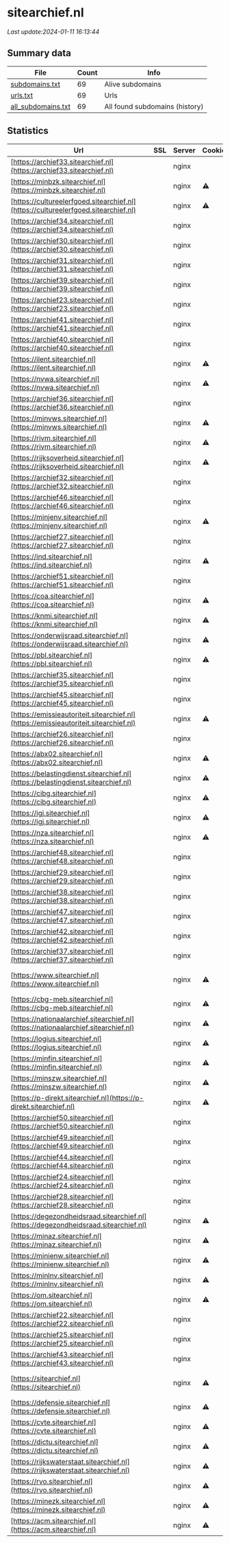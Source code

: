 # sitearchief.nl
*Last update:2024-01-11 16:13:44*
## Summary data
| File       | Count | Info |
|------------|-------|------|
|[subdomains.txt](/data/sitearchief/subdomains.txt)|69|Alive subdomains|
|[urls.txt](/data/sitearchief/urls.txt)|69|Urls|
|[all_subdomains.txt](/data/sitearchief/all_subdomains.txt)|69|All found subdomains (history)|
## Statistics
| Url | SSL | Server | Cookie | HSTS | CSP | XFO | XXP | RP | Tech |
|------------|-------|------|------|------|------|------|------|------|------|
|[https://archief33.sitearchief.nl](https://archief33.sitearchief.nl)| |nginx| |:white_check_mark: | | |:white_check_mark: |:white_check_mark: |HSTS Nginx|
|[https://minbzk.sitearchief.nl](https://minbzk.sitearchief.nl)| |nginx|:warning: |:white_check_mark: |:warning: |:white_check_mark: |:white_check_mark: |:white_check_mark: |HSTS Nginx|
|[https://cultureelerfgoed.sitearchief.nl](https://cultureelerfgoed.sitearchief.nl)| |nginx|:warning: |:white_check_mark: |:warning: |:white_check_mark: |:white_check_mark: |:white_check_mark: |HSTS Nginx|
|[https://archief34.sitearchief.nl](https://archief34.sitearchief.nl)| |nginx| |:white_check_mark: | | |:white_check_mark: |:white_check_mark: |HSTS Nginx|
|[https://archief30.sitearchief.nl](https://archief30.sitearchief.nl)| |nginx| |:white_check_mark: | | |:white_check_mark: |:white_check_mark: |HSTS Nginx|
|[https://archief31.sitearchief.nl](https://archief31.sitearchief.nl)| |nginx| |:white_check_mark: | | |:white_check_mark: |:white_check_mark: |HSTS Nginx|
|[https://archief39.sitearchief.nl](https://archief39.sitearchief.nl)| |nginx| |:white_check_mark: | | |:white_check_mark: |:white_check_mark: |HSTS Nginx|
|[https://archief23.sitearchief.nl](https://archief23.sitearchief.nl)| |nginx| |:white_check_mark: | | |:white_check_mark: |:white_check_mark: |HSTS Nginx|
|[https://archief41.sitearchief.nl](https://archief41.sitearchief.nl)| |nginx| |:white_check_mark: | | |:white_check_mark: |:white_check_mark: |HSTS Nginx|
|[https://archief40.sitearchief.nl](https://archief40.sitearchief.nl)| |nginx| |:white_check_mark: | | |:white_check_mark: |:white_check_mark: |HSTS Nginx|
|[https://ilent.sitearchief.nl](https://ilent.sitearchief.nl)| |nginx|:warning: |:white_check_mark: |:warning: |:white_check_mark: |:white_check_mark: |:white_check_mark: |HSTS Nginx|
|[https://nvwa.sitearchief.nl](https://nvwa.sitearchief.nl)| |nginx|:warning: |:white_check_mark: |:warning: |:white_check_mark: |:white_check_mark: |:white_check_mark: |HSTS Nginx|
|[https://archief36.sitearchief.nl](https://archief36.sitearchief.nl)| |nginx| |:white_check_mark: | | |:white_check_mark: |:white_check_mark: |HSTS Nginx|
|[https://minvws.sitearchief.nl](https://minvws.sitearchief.nl)| |nginx|:warning: |:white_check_mark: |:warning: |:white_check_mark: |:white_check_mark: |:white_check_mark: |HSTS Nginx|
|[https://rivm.sitearchief.nl](https://rivm.sitearchief.nl)| |nginx|:warning: |:white_check_mark: |:warning: |:white_check_mark: |:white_check_mark: |:white_check_mark: |HSTS Nginx|
|[https://rijksoverheid.sitearchief.nl](https://rijksoverheid.sitearchief.nl)| |nginx|:warning: |:white_check_mark: |:warning: |:white_check_mark: |:white_check_mark: |:white_check_mark: |HSTS Nginx|
|[https://archief32.sitearchief.nl](https://archief32.sitearchief.nl)| |nginx| |:white_check_mark: | | |:white_check_mark: |:white_check_mark: |HSTS Nginx|
|[https://archief46.sitearchief.nl](https://archief46.sitearchief.nl)| |nginx| |:white_check_mark: | | |:white_check_mark: |:white_check_mark: |HSTS Nginx|
|[https://minjenv.sitearchief.nl](https://minjenv.sitearchief.nl)| |nginx|:warning: |:white_check_mark: |:warning: |:white_check_mark: |:white_check_mark: |:white_check_mark: |HSTS Nginx|
|[https://archief27.sitearchief.nl](https://archief27.sitearchief.nl)| |nginx| |:white_check_mark: | | |:white_check_mark: |:white_check_mark: |HSTS Nginx|
|[https://ind.sitearchief.nl](https://ind.sitearchief.nl)| |nginx|:warning: |:white_check_mark: |:warning: |:white_check_mark: |:white_check_mark: |:white_check_mark: |HSTS Nginx|
|[https://archief51.sitearchief.nl](https://archief51.sitearchief.nl)| |nginx| |:white_check_mark: | | |:white_check_mark: |:white_check_mark: |HSTS Nginx|
|[https://coa.sitearchief.nl](https://coa.sitearchief.nl)| |nginx|:warning: |:white_check_mark: |:warning: |:white_check_mark: |:white_check_mark: |:white_check_mark: |HSTS Nginx|
|[https://knmi.sitearchief.nl](https://knmi.sitearchief.nl)| |nginx|:warning: |:white_check_mark: |:warning: |:white_check_mark: |:white_check_mark: |:white_check_mark: |HSTS Nginx|
|[https://onderwijsraad.sitearchief.nl](https://onderwijsraad.sitearchief.nl)| |nginx|:warning: |:white_check_mark: |:warning: |:white_check_mark: |:white_check_mark: |:white_check_mark: |HSTS Nginx|
|[https://pbl.sitearchief.nl](https://pbl.sitearchief.nl)| |nginx|:warning: |:white_check_mark: |:warning: |:white_check_mark: |:white_check_mark: |:white_check_mark: |HSTS Nginx|
|[https://archief35.sitearchief.nl](https://archief35.sitearchief.nl)| |nginx| |:white_check_mark: | | |:white_check_mark: |:white_check_mark: |HSTS Nginx|
|[https://archief45.sitearchief.nl](https://archief45.sitearchief.nl)| |nginx| |:white_check_mark: | | |:white_check_mark: |:white_check_mark: |HSTS Nginx|
|[https://emissieautoriteit.sitearchief.nl](https://emissieautoriteit.sitearchief.nl)| |nginx|:warning: |:white_check_mark: |:warning: |:white_check_mark: |:white_check_mark: |:white_check_mark: |HSTS Nginx|
|[https://archief26.sitearchief.nl](https://archief26.sitearchief.nl)| |nginx| |:white_check_mark: | | |:white_check_mark: |:white_check_mark: |HSTS Nginx|
|[https://abx02.sitearchief.nl](https://abx02.sitearchief.nl)| |nginx|:warning: |:white_check_mark: |:warning: |:white_check_mark: |:white_check_mark: |:white_check_mark: |HSTS Nginx|
|[https://belastingdienst.sitearchief.nl](https://belastingdienst.sitearchief.nl)| |nginx|:warning: |:white_check_mark: |:warning: |:white_check_mark: |:white_check_mark: |:white_check_mark: |HSTS Nginx|
|[https://cibg.sitearchief.nl](https://cibg.sitearchief.nl)| |nginx|:warning: |:white_check_mark: |:warning: |:white_check_mark: |:white_check_mark: |:white_check_mark: |HSTS Nginx|
|[https://igj.sitearchief.nl](https://igj.sitearchief.nl)| |nginx|:warning: |:white_check_mark: |:warning: |:white_check_mark: |:white_check_mark: |:white_check_mark: |HSTS Nginx|
|[https://nza.sitearchief.nl](https://nza.sitearchief.nl)| |nginx|:warning: |:white_check_mark: |:warning: |:white_check_mark: |:white_check_mark: |:white_check_mark: |HSTS Nginx|
|[https://archief48.sitearchief.nl](https://archief48.sitearchief.nl)| |nginx| |:white_check_mark: | | |:white_check_mark: |:white_check_mark: |HSTS Nginx|
|[https://archief29.sitearchief.nl](https://archief29.sitearchief.nl)| |nginx| |:white_check_mark: | | |:white_check_mark: |:white_check_mark: |HSTS Nginx|
|[https://archief38.sitearchief.nl](https://archief38.sitearchief.nl)| |nginx| |:white_check_mark: | | |:white_check_mark: |:white_check_mark: |HSTS Nginx|
|[https://archief47.sitearchief.nl](https://archief47.sitearchief.nl)| |nginx| |:white_check_mark: | | |:white_check_mark: |:white_check_mark: |HSTS Nginx|
|[https://archief42.sitearchief.nl](https://archief42.sitearchief.nl)| |nginx| |:white_check_mark: | | |:white_check_mark: |:white_check_mark: |HSTS Nginx|
|[https://archief37.sitearchief.nl](https://archief37.sitearchief.nl)| |nginx| |:white_check_mark: | | |:white_check_mark: |:white_check_mark: |HSTS Nginx|
|[https://www.sitearchief.nl](https://www.sitearchief.nl)| |nginx|:warning: |:white_check_mark: | |:white_check_mark: |:white_check_mark: |:white_check_mark: |Bloomreach HSTS MySQ...|
|[https://cbg-meb.sitearchief.nl](https://cbg-meb.sitearchief.nl)| |nginx|:warning: |:white_check_mark: |:warning: |:white_check_mark: |:white_check_mark: |:white_check_mark: |HSTS Nginx|
|[https://nationaalarchief.sitearchief.nl](https://nationaalarchief.sitearchief.nl)| |nginx|:warning: |:white_check_mark: |:warning: |:white_check_mark: |:white_check_mark: |:white_check_mark: |HSTS Nginx|
|[https://logius.sitearchief.nl](https://logius.sitearchief.nl)| |nginx|:warning: |:white_check_mark: |:warning: |:white_check_mark: |:white_check_mark: |:white_check_mark: |HSTS Nginx|
|[https://minfin.sitearchief.nl](https://minfin.sitearchief.nl)| |nginx|:warning: |:white_check_mark: |:warning: |:white_check_mark: |:white_check_mark: |:white_check_mark: |HSTS Nginx|
|[https://minszw.sitearchief.nl](https://minszw.sitearchief.nl)| |nginx|:warning: |:white_check_mark: |:warning: |:white_check_mark: |:white_check_mark: |:white_check_mark: |HSTS Nginx|
|[https://p-direkt.sitearchief.nl](https://p-direkt.sitearchief.nl)| |nginx|:warning: |:white_check_mark: |:warning: |:white_check_mark: |:white_check_mark: |:white_check_mark: |HSTS Nginx|
|[https://archief50.sitearchief.nl](https://archief50.sitearchief.nl)| |nginx| |:white_check_mark: | | |:white_check_mark: |:white_check_mark: |HSTS Nginx|
|[https://archief49.sitearchief.nl](https://archief49.sitearchief.nl)| |nginx| |:white_check_mark: | | |:white_check_mark: |:white_check_mark: |HSTS Nginx|
|[https://archief44.sitearchief.nl](https://archief44.sitearchief.nl)| |nginx| |:white_check_mark: | | |:white_check_mark: |:white_check_mark: |HSTS Nginx|
|[https://archief24.sitearchief.nl](https://archief24.sitearchief.nl)| |nginx| |:white_check_mark: | | |:white_check_mark: |:white_check_mark: |HSTS Nginx|
|[https://archief28.sitearchief.nl](https://archief28.sitearchief.nl)| |nginx| |:white_check_mark: | | |:white_check_mark: |:white_check_mark: |HSTS Nginx|
|[https://degezondheidsraad.sitearchief.nl](https://degezondheidsraad.sitearchief.nl)| |nginx|:warning: |:white_check_mark: |:warning: |:white_check_mark: |:white_check_mark: |:white_check_mark: |HSTS Nginx|
|[https://minaz.sitearchief.nl](https://minaz.sitearchief.nl)| |nginx|:warning: |:white_check_mark: |:warning: |:white_check_mark: |:white_check_mark: |:white_check_mark: |HSTS Nginx|
|[https://minienw.sitearchief.nl](https://minienw.sitearchief.nl)| |nginx|:warning: |:white_check_mark: |:warning: |:white_check_mark: |:white_check_mark: |:white_check_mark: |HSTS Nginx|
|[https://minlnv.sitearchief.nl](https://minlnv.sitearchief.nl)| |nginx|:warning: |:white_check_mark: |:warning: |:white_check_mark: |:white_check_mark: |:white_check_mark: |HSTS Nginx|
|[https://om.sitearchief.nl](https://om.sitearchief.nl)| |nginx|:warning: |:white_check_mark: |:warning: |:white_check_mark: |:white_check_mark: |:white_check_mark: |HSTS Nginx|
|[https://archief22.sitearchief.nl](https://archief22.sitearchief.nl)| |nginx| |:white_check_mark: | | |:white_check_mark: |:white_check_mark: |HSTS Nginx|
|[https://archief25.sitearchief.nl](https://archief25.sitearchief.nl)| |nginx| |:white_check_mark: | | |:white_check_mark: |:white_check_mark: |HSTS Nginx|
|[https://archief43.sitearchief.nl](https://archief43.sitearchief.nl)| |nginx| |:white_check_mark: | | |:white_check_mark: |:white_check_mark: |HSTS Nginx|
|[https://sitearchief.nl](https://sitearchief.nl)| |nginx|:warning: |:white_check_mark: | |:white_check_mark: |:white_check_mark: |:white_check_mark: |Bloomreach HSTS MySQ...|
|[https://defensie.sitearchief.nl](https://defensie.sitearchief.nl)| |nginx|:warning: |:white_check_mark: |:warning: |:white_check_mark: |:white_check_mark: |:white_check_mark: |HSTS Nginx|
|[https://cvte.sitearchief.nl](https://cvte.sitearchief.nl)| |nginx|:warning: |:white_check_mark: |:warning: |:white_check_mark: |:white_check_mark: |:white_check_mark: |HSTS Nginx|
|[https://dictu.sitearchief.nl](https://dictu.sitearchief.nl)| |nginx|:warning: |:white_check_mark: |:warning: |:white_check_mark: |:white_check_mark: |:white_check_mark: |HSTS Nginx|
|[https://rijkswaterstaat.sitearchief.nl](https://rijkswaterstaat.sitearchief.nl)| |nginx|:warning: |:white_check_mark: |:warning: |:white_check_mark: |:white_check_mark: |:white_check_mark: |HSTS Nginx|
|[https://rvo.sitearchief.nl](https://rvo.sitearchief.nl)| |nginx|:warning: |:white_check_mark: |:warning: |:white_check_mark: |:white_check_mark: |:white_check_mark: |HSTS Nginx|
|[https://minezk.sitearchief.nl](https://minezk.sitearchief.nl)| |nginx|:warning: |:white_check_mark: |:warning: |:white_check_mark: |:white_check_mark: |:white_check_mark: |HSTS Nginx|
|[https://acm.sitearchief.nl](https://acm.sitearchief.nl)| |nginx|:warning: |:white_check_mark: |:warning: |:white_check_mark: |:white_check_mark: |:white_check_mark: |HSTS Nginx|